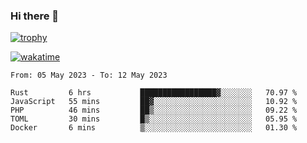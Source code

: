 ### Hi there 👋

[![trophy](https://github-profile-trophy.vercel.app/?username=cxnky&theme=dracula)](https://github.com/ryo-ma/github-profile-trophy)

[![wakatime](https://wakatime.com/badge/user/1c39c599-5497-41b9-a5be-2c4676e7fd23.svg)](https://wakatime.com/@1c39c599-5497-41b9-a5be-2c4676e7fd23)
<!--START_SECTION:waka-->

```text
From: 05 May 2023 - To: 12 May 2023

Rust         6 hrs           █████████████████▓░░░░░░░   70.97 %
JavaScript   55 mins         ██▓░░░░░░░░░░░░░░░░░░░░░░   10.92 %
PHP          46 mins         ██▒░░░░░░░░░░░░░░░░░░░░░░   09.22 %
TOML         30 mins         █▒░░░░░░░░░░░░░░░░░░░░░░░   05.95 %
Docker       6 mins          ▒░░░░░░░░░░░░░░░░░░░░░░░░   01.30 %
```

<!--END_SECTION:waka-->
